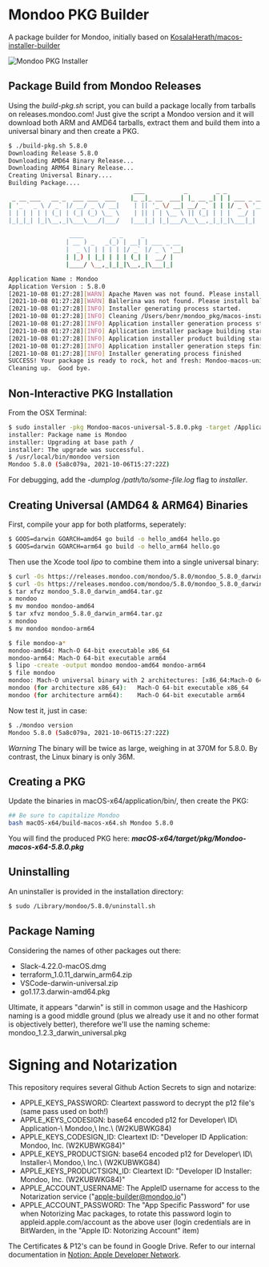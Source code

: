 # Mondoo PKG Builder

A package builder for Mondoo, initially based on [KosalaHerath/macos-installer-builder](https://github.com/KosalaHerath/macos-installer-builder)

![Mondoo PKG Installer](mondoo-pkg.png)

## Package Build from Mondoo Releases
Using the *build-pkg.sh* script, you can build a package locally from tarballs on releases.mondoo.com!  Just give the script a Mondoo version and it will download both ARM and AMD64 tarballs, extract them and build them into a universal binary and then create a PKG.

```bash
$ ./build-pkg.sh 5.8.0
Downloading Release 5.8.0
Downloading AMD64 Binary Release...
Downloading ARM64 Binary Release...
Creating Universal Binary....
Building Package....
                                   ___           _        _ _
 _ __ ___   __ _  ___ ___  ___    |_ _|_ __  ___| |_ __ _| | | ___ _ __
| '_ ` _ \ / _` |/ __/ _ \/ __|    | || '_ \/ __| __/ _` | | |/ _ \ '__|
| | | | | | (_| | (_| (_) \__ \    | || | | \__ \ || (_| | | |  __/ |
|_|_|_| |_|\__,_|\___\___/|___/   |___|_| |_|___/\__\__,_|_|_|\___|_|

                 ____        _ _     _
                | __ ) _   _(_) | __| | ___ _ __
                |  _ \| | | | | |/ _` |/ _ \ '__|
                | |_) | |_| | | | (_| |  __/ |
                |____/ \__,_|_|_|\__,_|\___|_|

Application Name : Mondoo
Application Version : 5.8.0
[2021-10-08 01:27:28][WARN] Apache Maven was not found. Please install Maven first.
[2021-10-08 01:27:28][WARN] Ballerina was not found. Please install ballerina first.
[2021-10-08 01:27:28][INFO] Installer generating process started.
[2021-10-08 01:27:28][INFO] Cleaning /Users/benr/mondoo_pkg/macos-installer-builder/macOS-x64/target directory.
[2021-10-08 01:27:28][INFO] Application installer generation process started.(3 Steps)
[2021-10-08 01:27:28][INFO] Apllication installer package building started.(1/3)
[2021-10-08 01:27:28][INFO] Application installer product building started.(2/3)
[2021-10-08 01:27:28][INFO] Application installer generation steps finished.
[2021-10-08 01:27:28][INFO] Installer generating process finished
SUCCESS! Your package is ready to rock, hot and fresh: Mondoo-macos-universal-5.8.0.pkg
Cleaning up.  Good bye.
```

## Non-Interactive PKG Installation

From the OSX Terminal:

```bash
$ sudo installer -pkg Mondoo-macos-universal-5.8.0.pkg -target /Applications
installer: Package name is Mondoo
installer: Upgrading at base path /
installer: The upgrade was successful.
$ /usr/local/bin/mondoo version
Mondoo 5.8.0 (5a8c079a, 2021-10-06T15:27:22Z)
```

For debugging, add the *-dumplog /path/to/some-file.log* flag to *installer*.

## Creating Universal (AMD64 & ARM64) Binaries

First, compile your app for both platforms, seperately: 

```bash
$ GOOS=darwin GOARCH=amd64 go build -o hello_amd64 hello.go 
$ GOOS=darwin GOARCH=arm64 go build -o hello_arm64 hello.go
```

Then use the Xcode tool *lipo* to combine them into a single universal binary:

```bash
$ curl -Os https://releases.mondoo.com/mondoo/5.8.0/mondoo_5.8.0_darwin_amd64.tar.gz
$ curl -Os https://releases.mondoo.com/mondoo/5.8.0/mondoo_5.8.0_darwin_arm64.tar.gz
$ tar xfvz mondoo_5.8.0_darwin_amd64.tar.gz
x mondoo
$ mv mondoo mondoo-amd64
$ tar xfvz mondoo_5.8.0_darwin_arm64.tar.gz
x mondoo
$ mv mondoo mondoo-arm64

$ file mondoo-a*
mondoo-amd64: Mach-O 64-bit executable x86_64
mondoo-arm64: Mach-O 64-bit executable arm64
$ lipo -create -output mondoo mondoo-amd64 mondoo-arm64
$ file mondoo
mondoo: Mach-O universal binary with 2 architectures: [x86_64:Mach-O 64-bit executable x86_64] [arm64]
mondoo (for architecture x86_64):	Mach-O 64-bit executable x86_64
mondoo (for architecture arm64):	Mach-O 64-bit executable arm64
```

Now test it, just in case:

```bash
$ ./mondoo version
Mondoo 5.8.0 (5a8c079a, 2021-10-06T15:27:22Z)
```

*Warning* The binary will be twice as large, weighing in at 370M for 5.8.0.  By contrast, the Linux binary is only 36M.

## Creating a PKG


Update the binaries in macOS-x64/application/bin/, then create the PKG:

```bash
## Be sure to capitalize Mondoo
bash macOS-x64/build-macos-x64.sh Mondoo 5.8.0
```

You will find the produced PKG here: ***macOS-x64/target/pkg/Mondoo-macos-x64-5.8.0.pkg***

## Uninstalling

An uninstaller is provided in the installation directory: 

```bash
$ sudo /Library/mondoo/5.8.0/uninstall.sh
```

## Package Naming

Considering the names of other packages out there:

* Slack-4.22.0-macOS.dmg
* terraform_1.0.11_darwin_arm64.zip
* VSCode-darwin-universal.zip
* go1.17.3.darwin-amd64.pkg

Ultimate, it appears "darwin" is still in common usage and the Hashicorp naming is a good middle ground (plus we already use it and no other format is objectively better), therefore we'll use the naming scheme: mondoo_1.2.3_darwin_universal.pkg

# Signing and Notarization

This repository requires several Github Action Secrets to sign and notarize:

- APPLE_KEYS_PASSWORD: Cleartext password to decrypt the p12 file's (same pass used on both!)
- APPLE_KEYS_CODESIGN: base64 encoded p12 for Developer\ ID\ Application-\ Mondoo\,\ Inc.\ \(W2KUBWKG84\)
- APPLE_KEYS_CODESIGN_ID: Cleartext ID: "Developer ID Application: Mondoo, Inc. (W2KUBWKG84)" 
- APPLE_KEYS_PRODUCTSIGN: base64 encoded p12 for Developer\ ID\ Installer-\ Mondoo\,\ Inc.\ \(W2KUBWKG84\)
- APPLE_KEYS_PRODUCTSIGN_ID: Cleartext ID: "Developer ID Installer: Mondoo, Inc. (W2KUBWKG84)"
- APPLE_ACCOUNT_USERNAME: The AppleID username for access to the Notarization service ("apple-builder@mondoo.io")
- APPLE_ACCOUNT_PASSWORD: The "App Specific Password" for use when Notorizing Mac packages, to rotate this password login to appleid.apple.com/account as the above user (login credentials are in BitWarden, in the "Apple ID: Notorizing Account" item)

The Certificates & P12's can be found in Google Drive.  Refer to our internal documentation in [Notion: Apple Developer Network](https://www.notion.so/mondoo/Apple-15b14791a0f54609978a5e52fd8e6cfb#562019a837bf450e89dd3d7926f279ab).